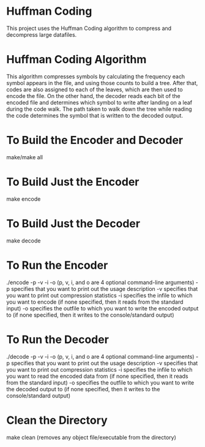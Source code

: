 # Huffman Coding
This project uses the Huffman Coding algorithm to compress and decompress large datafiles.

# Huffman Coding Algorithm
This algorithm compresses symbols by calculating the frequency each symbol appears in the file, and using those counts to build a tree. After that, codes are also assigned to each of the leaves, which are then used to encode the file. On the other hand, the decoder reads each bit of the encoded file and determines which symbol to write after landing on a leaf during the code walk. The path taken to walk down the tree while reading the code determines the symbol that is written to the decoded output.

# To Build the Encoder and Decoder
make/make all

# To Build Just the Encoder
make encode

# To Build Just the Decoder
make decode

# To Run the Encoder
./encode -p -v -i <infile> -o <outfile> (p, v, i, and o are 4 optional command-line arguments)
-p specifies that you want to print out the usage description
-v specifies that you want to print out compression statistics
-i specifies the infile to which you want to encode (if none specified, then it reads from the standard input)
-o specifies the outfile to which you want to write the encoded output to (if none specified, then it writes to the console/standard output)

# To Run the Decoder
./decode -p -v -i <infile> -o <outfile> (p, v, i, and o are 4 optional command-line arguments)
-p specifies that you want to print out the usage description
-v specifies that you want to print out compression statistics
-i specifies the infile to which you want to read the encoded data from (if none specified, then it reads from the standard input)
-o specifies the outfile to which you want to write the decoded output to (if none specified, then it writes to the console/standard output)

# Clean the Directory
make clean (removes any object file/executable from the directory)
